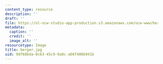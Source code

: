 ```yaml
---
content_type: resource
description: ''
draft: ''
file: https://ol-ocw-studio-app-production.s3.amazonaws.com/ocw-www/berger.jpg
metadata:
  caption: ''
  credit: ''
  image_alt: ''
resourcetype: Image
title: berger.jpg
uid: 9df68bda-8c63-45c9-9a8c-a66f400b941b
---
```

